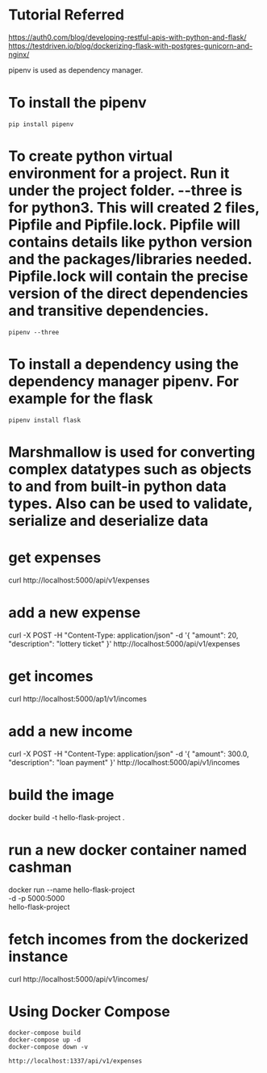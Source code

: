 # Tutorial Referred
https://auth0.com/blog/developing-restful-apis-with-python-and-flask/
https://testdriven.io/blog/dockerizing-flask-with-postgres-gunicorn-and-nginx/


pipenv is used as dependency manager. 

# To install the pipenv

    pip install pipenv

# To create python virtual environment for a project. Run it under the project folder. --three is for python3. This will created 2 files, Pipfile and Pipfile.lock. Pipfile will contains details like python version and the packages/libraries needed. Pipfile.lock will contain the precise version of the direct dependencies and transitive dependencies.

    pipenv --three

# To install a dependency using the dependency manager pipenv. For example for the flask

    pipenv install flask

# Marshmallow is used for converting complex datatypes such as objects to and from built-in python data types. Also can be used to validate, serialize and deserialize data

# get expenses
curl http://localhost:5000/api/v1/expenses

# add a new expense
curl -X POST -H "Content-Type: application/json" -d '{
    "amount": 20,
    "description": "lottery ticket"
}' http://localhost:5000/api/v1/expenses

# get incomes
curl http://localhost:5000/ap1/v1/incomes

# add a new income
curl -X POST -H "Content-Type: application/json" -d '{
    "amount": 300.0,
    "description": "loan payment"
}' http://localhost:5000/api/v1/incomes

# build the image
docker build -t hello-flask-project .

# run a new docker container named cashman
docker run --name hello-flask-project \
    -d -p 5000:5000 \
    hello-flask-project

# fetch incomes from the dockerized instance
curl http://localhost:5000/api/v1/incomes/

# Using Docker Compose
    docker-compose build
    docker-compose up -d
    docker-compose down -v

    http://localhost:1337/api/v1/expenses